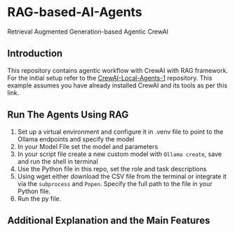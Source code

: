# RAG-based-AI-Agents
Retrieval Augmented Generation-based Agentic CrewAI

## Introduction
This repository contains agentic workflow with CrewAI with RAG framework. For the initial setup refer to the [CrewAI-Local-Agents-1](https://github.com/Maryam-Nasseri/CrewAI-Local-Agents-1) repository. This example assumes you have already installed CrewAI and its tools as per this link.

## Run The Agents Using RAG
1. Set up a virtual environment and configure it in .venv file to point to the Ollama endpoints and specify the model
2. In your Model File set the model and parameters
3. In your script file create a new custom model with `Ollama create`, save and run the shell in terminal
5. Use the Python file in this repo, set the role and task descriptions
6. Using wget either download the CSV file from the terminal or integrate it via the `subprocess` and `Popen`. Specify the full path to the file in your Python file.
7. Run the py file.

## Additional Explanation and the Main Features
